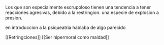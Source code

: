 Los que son especialmente escrupoloso tienen una tendencia a tener reacciones agresivas, debido a la restringion. una especie de explosion a presion. 

en introduccion a la psiqueatria hablaba de algo parecido

[[Retringciones]]
[[Ser hipermoral como maldad]]